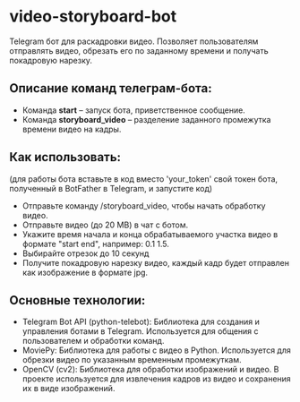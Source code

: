# video-storyboard-bot
Telegram бот для раскадровки видео. 
Позволяет пользователям отправлять видео, обрезать его по заданному времени и получать покадровую нарезку.

## Описание команд телеграм-бота:

- Команда **start** – запуск бота, приветственное сообщение.
- Команда **storyboard_video** – разделение заданного промежутка времени видео на кадры.

## Как использовать:

(для работы бота вставьте в код вместо 'your_token' свой токен бота, полученный в BotFather в Telegram, и запустите код)

- Отправьте команду /storyboard_video, чтобы начать обработку видео.
- Отправьте видео (до 20 MB) в чат с ботом.
- Укажите время начала и конца обрабатываемого участка видео в формате "start end", например: 0.1 1.5.
- Выбирайте отрезок до 10 секунд
- Получите покадровую нарезку видео, каждый кадр будет отправлен как изображение в формате jpg.

## Основные технологии:

- Telegram Bot API (python-telebot): Библиотека для создания и управления ботами в Telegram. Используется для общения с пользователем и обработки команд.
- MoviePy: Библиотека для работы с видео в Python. Используется для обрезки видео по указанным временным промежуткам.
- OpenCV (cv2): Библиотека для обработки изображений и видео. В проекте используется для извлечения кадров из видео и сохранения их в виде изображений.
